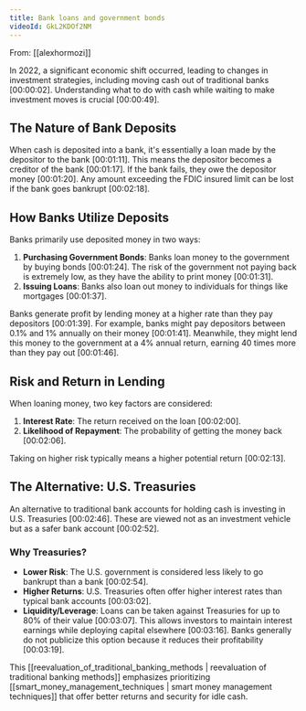 ```yaml
---
title: Bank loans and government bonds
videoId: GkL2KDOf2NM
---
```


From: [[alexhormozi]] <br/> 

In 2022, a significant economic shift occurred, leading to changes in investment strategies, including moving cash out of traditional banks <a class="yt-timestamp" data-t="00:00:02">[00:00:02]</a>. Understanding what to do with cash while waiting to make investment moves is crucial <a class="yt-timestamp" data-t="00:00:49">[00:00:49]</a>.

## The Nature of Bank Deposits

When cash is deposited into a bank, it's essentially a loan made by the depositor to the bank <a class="yt-timestamp" data-t="00:01:11">[00:01:11]</a>. This means the depositor becomes a creditor of the bank <a class="yt-timestamp" data-t="00:01:17">[00:01:17]</a>. If the bank fails, they owe the depositor money <a class="yt-timestamp" data-t="00:01:20">[00:01:20]</a>. Any amount exceeding the FDIC insured limit can be lost if the bank goes bankrupt <a class="yt-timestamp" data-t="00:02:18">[00:02:18]</a>.

## How Banks Utilize Deposits

Banks primarily use deposited money in two ways:
1.  **Purchasing Government Bonds**: Banks loan money to the government by buying bonds <a class="yt-timestamp" data-t="00:01:24">[00:01:24]</a>. The risk of the government not paying back is extremely low, as they have the ability to print money <a class="yt-timestamp" data-t="00:01:31">[00:01:31]</a>.
2.  **Issuing Loans**: Banks also loan out money to individuals for things like mortgages <a class="yt-timestamp" data-t="00:01:37">[00:01:37]</a>.

Banks generate profit by lending money at a higher rate than they pay depositors <a class="yt-timestamp" data-t="00:01:39">[00:01:39]</a>. For example, banks might pay depositors between 0.1% and 1% annually on their money <a class="yt-timestamp" data-t="00:01:41">[00:01:41]</a>. Meanwhile, they might lend this money to the government at a 4% annual return, earning 40 times more than they pay out <a class="yt-timestamp" data-t="00:01:46">[00:01:46]</a>.

## Risk and Return in Lending

When loaning money, two key factors are considered:
1.  **Interest Rate**: The return received on the loan <a class="yt-timestamp" data-t="00:02:00">[00:02:00]</a>.
2.  **Likelihood of Repayment**: The probability of getting the money back <a class="yt-timestamp" data-t="00:02:06">[00:02:06]</a>.

Taking on higher risk typically means a higher potential return <a class="yt-timestamp" data-t="00:02:13">[00:02:13]</a>.

## The Alternative: U.S. Treasuries

An alternative to traditional bank accounts for holding cash is investing in U.S. Treasuries <a class="yt-timestamp" data-t="00:02:46">[00:02:46]</a>. These are viewed not as an investment vehicle but as a safer bank account <a class="yt-timestamp" data-t="00:02:52">[00:02:52]</a>.

### Why Treasuries?
*   **Lower Risk**: The U.S. government is considered less likely to go bankrupt than a bank <a class="yt-timestamp" data-t="00:02:54">[00:02:54]</a>.
*   **Higher Returns**: U.S. Treasuries often offer higher interest rates than typical bank accounts <a class="yt-timestamp" data-t="00:03:02">[00:03:02]</a>.
*   **Liquidity/Leverage**: Loans can be taken against Treasuries for up to 80% of their value <a class="yt-timestamp" data-t="00:03:07">[00:03:07]</a>. This allows investors to maintain interest earnings while deploying capital elsewhere <a class="yt-timestamp" data-t="00:03:16">[00:03:16]</a>. Banks generally do not publicize this option because it reduces their profitability <a class="yt-timestamp" data-t="00:03:19">[00:03:19]</a>.

This [[reevaluation_of_traditional_banking_methods | reevaluation of traditional banking methods]] emphasizes prioritizing [[smart_money_management_techniques | smart money management techniques]] that offer better returns and security for idle cash.